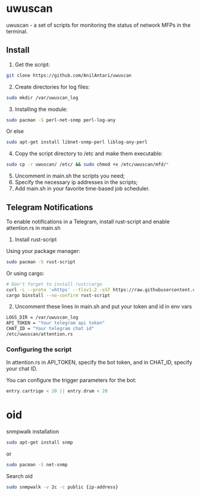 # uwuscan

uwuscan - a set of scripts for monitoring the status of network MFPs in the terminal.

## Install

1. Get the script:

```bash
git clone https://github.com/AnilAntari/uwuscan
```

2. Create directories for log files:

```bash
sudo mkdir /var/uwuscan_log
```

3. Installing the module:

```bash
sudo pacman -S perl-net-snmp perl-log-any
```
Or else

```bash
sudo apt-get install libnet-snmp-perl liblog-any-perl
```

4. Copy the script directory to /etc and make them executable:

```bash
sudo cp -r uwuscan/ /etc/ && sudo chmod +x /etc/uwuscan/mfd/*
```

5. Uncomment in main.sh the scripts you need;
6. Specify the necessary ip addresses in the scripts;
7. Add main.sh in your favorite time-based job scheduler.

## Telegram Notifications

To enable notifications in a Telegram, install rust-script and enable attention.rs in main.sh

1. Install rust-script

Using your package manager:
```bash
sudo pacman -S rust-script
```
Or using cargo:
```bash
# Don't forget to install rust/cargo
curl -L --proto '=https' --tlsv1.2 -sSf https://raw.githubusercontent.com/cargo-bins/cargo-binstall/main/install-from-binstall-release.sh | bash
cargo binstall --no-confirm rust-script
```
2. Uncomment these lines in main.sh and put your token and id in env vars
```bash
LOGS_DIR = /var/uwuscan_log
API_TOKEN = "Your telegram api token"
CHAT_ID = "Your telegram chat id"
/etc/uwuscan/attention.rs
```

### Configuring the script

In attention.rs in API_TOKEN, specify the bot token, and in CHAT_ID, specify your chat ID. 

You can configure the trigger parameters for the bot:

```rust
entry.cartrige < 20 || entry.drum < 20
```

# oid

snmpwalk installation

```bash 
sudo apt-get install snmp
```

or

```bash
sudo pacman -S net-snmp
```

Search oid

```bash
sudo snmpwalk -v 2c -c public {ip-address}
```
